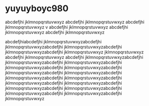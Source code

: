 # yuyuyboyc980
abcdefjhi
jklmnopqrstuvwxyz
abcdefjhi
jklmnopqrstuvwxyz
abcdefjhi
jklmnopqrstuvwxyz
v
abcdefjhi
jklmnopqrstuvwxyz
abcdefjhi
jklmnopqrstuvwxyz
abcdefjhi
jklmnopqrstuvwxyz

abcdefjhiabcdefjhi
jklmnopqrstuvwxyzabcdefjhi
jklmnopqrstuvwxyzabcdefjhi
jklmnopqrstuvwxyzabcdefjhi
jklmnopqrstuvwxyzabcdefjhi
jklmnopqrstuvwxyz
jklmnopqrstuvwxyz
abcdefjhi
jklmnopqrstuvwxyz
abcdefjhi
jklmnopqrstuvwxyzabcdefjhi
jklmnopqrstuvwxyzabcdefjhi
jklmnopqrstuvwxyzabcdefjhi
jklmnopqrstuvwxyzabcdefjhi
jklmnopqrstuvwxyzabcdefjhi
jklmnopqrstuvwxyzabcdefjhi
jklmnopqrstuvwxyzabcdefjhi
jklmnopqrstuvwxyzabcdefjhi
jklmnopqrstuvwxyzabcdefjhi
jklmnopqrstuvwxyzabcdefjhi
jklmnopqrstuvwxyzabcdefjhi
jklmnopqrstuvwxyzabcdefjhi
jklmnopqrstuvwxyzabcdefjhi
jklmnopqrstuvwxyzabcdefjhi
jklmnopqrstuvwxyzabcdefjhi
jklmnopqrstuvwxyz
